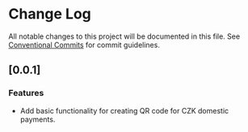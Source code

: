 # Change Log

All notable changes to this project will be documented in this file.
See [Conventional Commits](https://conventionalcommits.org) for commit guidelines.

## [0.0.1]

### Features
* Add basic functionality for creating QR code for CZK domestic payments.
